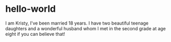# hello-world
I am Kristy, I've been married 18 years. I have two beautiful teenage daughters and a wonderful husband whom I met in the second grade at age eight if you can believe that! 
